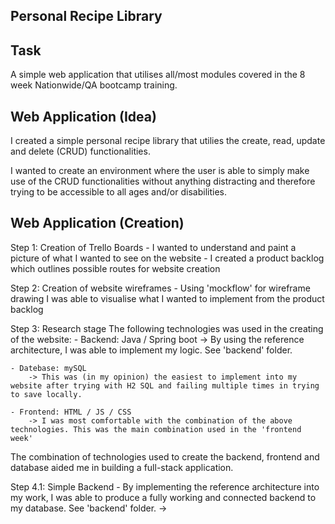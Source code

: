 Personal Recipe Library
-----------------------

Task 
-----------
A simple web application that utilises all/most modules covered in the 8 week Nationwide/QA bootcamp training.

Web Application (Idea)
-----------
I created a simple personal recipe library that utilies the create, read, update and delete (CRUD) functionalities.

I wanted to create an environment where the user is able to simply make use of the CRUD functionalities without anything distracting and therefore trying to be accessible to all ages and/or disabilities.

Web Application (Creation)
-----------
Step 1: Creation of Trello Boards
    - I wanted to understand and paint a picture of what I wanted to see on the website
    - I created a product backlog which outlines possible routes for website creation

Step 2: Creation of website wireframes
    - Using 'mockflow' for wireframe drawing I was able to visualise what I wanted to implement from the product backlog

Step 3: Research stage
The following technologies was used in the creating of the website:
    - Backend: Java / Spring boot
        -> By using the reference architecture, I was able to implement my logic. See 'backend' folder.

    - Datebase: mySQL
        -> This was (in my opinion) the easiest to implement into my website after trying with H2 SQL and failing multiple times in trying to save locally.

    - Frontend: HTML / JS / CSS
        -> I was most comfortable with the combination of the above technologies. This was the main combination used in the 'frontend week'

The combination of technologies used to create the backend, frontend and database aided me in building a full-stack application.

Step 4.1: Simple Backend
    - By implementing the reference architecture into my work, I was able to produce a fully working and connected backend to my database. See 'backend' folder.
        -> 
